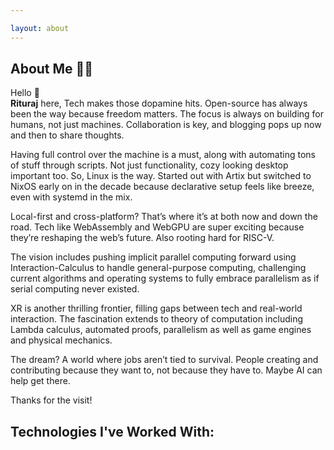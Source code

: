 ```yaml
---

layout: about
---
```


<script>
  import FamiliarTechStack from '$lib/components/site/familiar-tech-stack.svelte'
</script>

## About Me 👨‍💻

Hello <span class="wave">👋</span>  
**Rituraj** here, Tech makes those dopamine hits. Open-source has always been the way because freedom matters. The focus is always on building for humans, not just machines. Collaboration is key, and blogging pops up now and then to share thoughts.

Having full control over the machine is a must, along with automating tons of stuff through scripts. Not just functionality, cozy looking desktop important too. So, Linux is the way. Started out with Artix but switched to NixOS early on in the decade because declarative setup feels like breeze, even with systemd in the mix.

Local-first and cross-platform? That’s where it’s at both now and down the road. Tech like WebAssembly and WebGPU are super exciting because they’re reshaping the web’s future. Also rooting hard for RISC-V.

The vision includes pushing implicit parallel computing forward using Interaction-Calculus to handle general-purpose computing, challenging current algorithms and operating systems to fully embrace parallelism as if serial computing never existed.

XR is another thrilling frontier, filling gaps between tech and real-world interaction. The fascination extends to theory of computation including Lambda calculus, automated proofs, parallelism as well as game engines and physical mechanics.

The dream? A world where jobs aren’t tied to survival. People creating and contributing because they want to, not because they have to. Maybe AI can help get there.

Thanks for the visit!

## Technologies I've Worked With:

<FamiliarTechStack />
